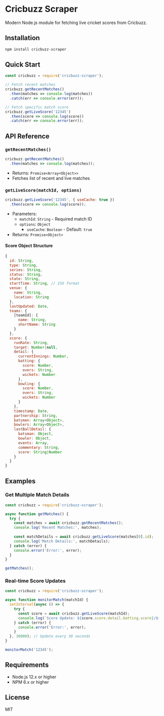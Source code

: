 # Cricbuzz Scraper

Modern Node.js module for fetching live cricket scores from Cricbuzz.

## Installation

```bash
npm install cricbuzz-scraper
```

## Quick Start

```javascript
const cricbuzz = require('cricbuzz-scraper');

// Fetch recent matches
cricbuzz.getRecentMatches()
  .then(matches => console.log(matches))
  .catch(err => console.error(err));

// Fetch specific match score
cricbuzz.getLiveScore('12345')
  .then(score => console.log(score))
  .catch(err => console.error(err));
```

## API Reference

### `getRecentMatches()`

```javascript
cricbuzz.getRecentMatches()
  .then(matches => console.log(matches));
```

- Returns: `Promise<Array<Object>>`
- Fetches list of recent and live matches

### `getLiveScore(matchId, options)`

```javascript
cricbuzz.getLiveScore('12345', { useCache: true })
  .then(score => console.log(score));
```

- Parameters:
  - `matchId`: `String` - Required match ID
  - `options`: `Object`
    - `useCache`: `Boolean` - Default: `true`
- Returns: `Promise<Object>`

#### Score Object Structure

```javascript
{
  id: String,
  type: String,
  series: String,
  status: String,
  state: String,
  startTime: String, // ISO format
  venue: {
    name: String,
    location: String
  },
  lastUpdated: Date,
  teams: {
    [teamId]: {
      name: String,
      shortName: String
    }
  },
  score: {
    runRate: String,
    target: Number|null,
    detail: {
      currentInnings: Number,
      batting: {
        score: Number,
        overs: String,
        wickets: Number
      },
      bowling: {
        score: Number,
        overs: String,
        wickets: Number
      }
    },
    timestamp: Date,
    partnership: String,
    batsmen: Array<Object>,
    bowlers: Array<Object>,
    lastBallDetail: {
      batsman: Object,
      bowler: Object,
      events: Array,
      commentary: String,
      score: String|Number
    }
  }
}
```

## Examples

### Get Multiple Match Details

```javascript
const cricbuzz = require('cricbuzz-scraper');

async function getMatches() {
  try {
    const matches = await cricbuzz.getRecentMatches();
    console.log('Recent Matches:', matches);
    
    const matchDetails = await cricbuzz.getLiveScore(matches[0].id);
    console.log('Match Details:', matchDetails);
  } catch (error) {
    console.error('Error:', error);
  }
}

getMatches();
```

### Real-time Score Updates

```javascript
const cricbuzz = require('cricbuzz-scraper');

async function monitorMatch(matchId) {
  setInterval(async () => {
    try {
      const score = await cricbuzz.getLiveScore(matchId);
      console.log(`Score Update: ${score.score.detail.batting.score}/${score.score.detail.batting.wickets}`);
    } catch (error) {
      console.error('Error:', error);
    }
  }, 30000); // Update every 30 seconds
}

monitorMatch('12345');
```

## Requirements

- Node.js 12.x or higher
- NPM 6.x or higher

## License

MIT
